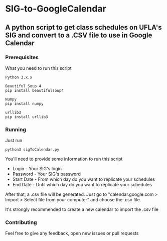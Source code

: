 # SIG-to-GoogleCalendar

## A python script to get class schedules on UFLA's SIG and convert to a .CSV file to use in Google Calendar

### Prerequisites

What you need to run this script

```
Python 3.x.x

Beautiful Soup 4
pip install beautifulsoup4

Numpy
pip install numpy

urllib3
pip install urllib3
```

### Running

Just run 

``` python3 sigToCalendar.py ```

You'll need to provide some information to run this script

* Login - Your SIG's login
* Password - Your SIG's password
* Start Date - From which day do you want to replicate your schedules
* End Date - Until which day do you want to replicate your schedules

After that, a .csv file will be generated. Just go to "calendar.google.com > Import > Select file from your computer" and choose the .csv file.

It's strongly recommended to create a new calendar to import the .csv file

### Contributing

Feel free to give any feedback, open new issues or pull requests
